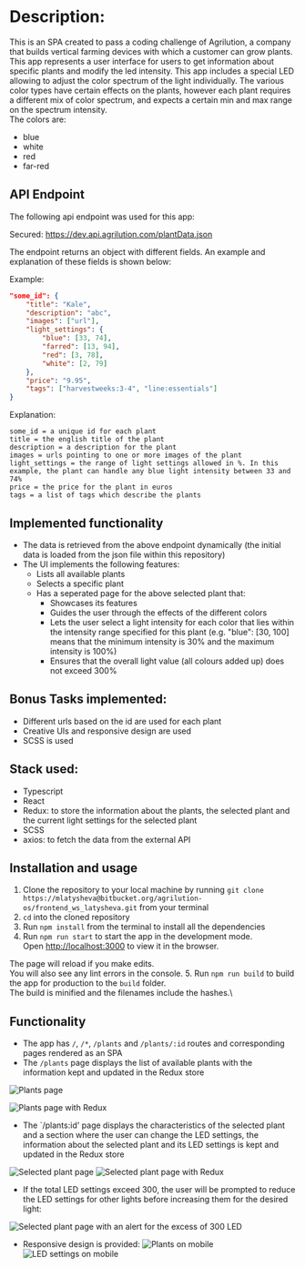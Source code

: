 # Description:
This is an SPA created to pass a coding challenge of Agrilution, a company that builds vertical farming devices with which a customer can grow plants. This app represents a user interface for users to get information about specific plants and modify the led intensity.
This app includes a special LED allowing to adjust the color spectrum of the light individually. 
The various color types have certain effects on the plants, however each plant requires a different mix of color spectrum, and expects a certain min and max range on the spectrum intensity. 
<br>
The colors are:
- blue
- white
- red
- far-red

## API Endpoint 

The following api endpoint was used for this app:

Secured:
https://dev.api.agrilution.com/plantData.json

The endpoint returns an object with different fields. An example and explanation of these fields is shown below:

Example:
```json
"some_id": {
	"title": "Kale",
	"description": "abc",
	"images": ["url"],
	"light_settings": {
		"blue": [33, 74],
		"farred": [13, 94],
		"red": [3, 78],
		"white": [2, 79]
	},
	"price": "9.95",
	"tags": ["harvestweeks:3-4", "line:essentials"]
}
```

Explanation:
```
some_id = a unique id for each plant
title = the english title of the plant
description = a description for the plant
images = urls pointing to one or more images of the plant
light_settings = the range of light settings allowed in %. In this example, the plant can handle any blue light intensity between 33 and 74% 
price = the price for the plant in euros
tags = a list of tags which describe the plants
```

## Implemented functionality
- The data is retrieved from the above endpoint dynamically (the initial data is loaded from the json file within this repository)
- The UI implements the following features:
	- Lists all available plants
	- Selects a specific plant
	- Has a seperated page for the above selected plant that:
		- Showcases its features
		- Guides the user through the effects of the different colors
		- Lets the user select a light intensity for each color that lies within the intensity range specified for this plant (e.g. "blue": [30, 100] means that the minimum intensity is 30% and the maximum intensity is 100%)
		- Ensures that the overall light value (all colours added up) does not exceed 300%

## Bonus Tasks implemented:
- Different urls based on the id are used for each plant
- Creative UIs and responsive design are used
- SCSS is used

## Stack used:
- Typescript
- React
- Redux: to store the information about the plants, the selected plant and the current light settings for the selected plant
- SCSS
- axios: to fetch the data from the external API

## Installation and usage

1. Clone the repository to your local machine by running `git clone https://mlatysheva@bitbucket.org/agrilution-os/frontend_ws_latysheva.git` from your terminal
2. `cd` into the cloned repository
3. Run `npm install` from the terminal to install all the dependencies
4. Run `npm run start` to start the app in the development mode.\
Open [http://localhost:3000](http://localhost:3000) to view it in the browser.

The page will reload if you make edits.\
You will also see any lint errors in the console.
5. Run `npm run build` to build the app for production to the `build` folder.\
The build is minified and the filenames include the hashes.\

## Functionality

- The app has `/`, `/*`, `/plants` and `/plants/:id` routes and corresponding pages rendered as an SPA
- The `/plants` page displays the list of available plants with the information kept and updated in the Redux store

![Plants page](screeshotsUI/screenshot_plants.png)

![Plants page with Redux](screeshotsUI/screenshot_plants_with_redux.png)

- The `/plants:id' page displays the characteristics of the selected plant and a section where the user can change the LED settings, the information about the selected plant and its LED settings is kept and updated in the Redux store

![Selected plant page](screeshotsUI/screenshot_plant_id.png)
![Selected plant page with Redux](screeshotsUI/screenshot_plant_with_redux.png)

- If the total LED settings exceed 300, the user will be prompted to reduce the LED settings for other lights before increasing them for the desired light:

![Selected plant page with an alert for the excess of 300 LED](screeshotsUI/screenshot_with_alert_above_300.png)

- Responsive design is provided:
![Plants on mobile](screeshotsUI/screenshot_mobile_plants.png)
![LED settings on mobile](screeshotsUI/screenshot_mobile_light_settings.png)
